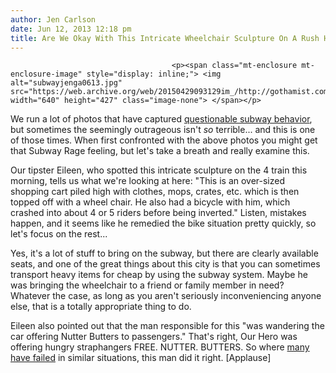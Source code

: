 ```yaml
---
author: Jen Carlson
date: Jun 12, 2013 12:18 pm
title: Are We Okay With This Intricate Wheelchair Sculpture On A Rush Hour Subway Train?
---
```


	
										<p><span class="mt-enclosure mt-enclosure-image" style="display: inline;"> <img alt="subwayjenga0613.jpg" src="https://web.archive.org/web/20150429093129im_/http://gothamist.com/attachments/arts_jen/subwayjenga0613.jpg" width="640" height="427" class="image-none"> </span></p>

<p>We run a lot of photos that have captured <a href="https://web.archive.org/web/20150429093129/http://gothamist.com/tags/subwayetiquette">questionable subway behavior</a>, but sometimes the seemingly outrageous isn&apos;t <em>so</em> terrible... and this is one of those times. When first confronted with the above photos you might get that Subway Rage feeling, but let&apos;s take a breath and really examine this. </p>

<p>Our tipster Eileen, who spotted this intricate sculpture on the 4 train this morning, tells us what we&apos;re looking at here: &quot;This is an over-sized shopping cart piled high with clothes, mops, crates, etc. which is then topped off with a wheel chair. He also had a bicycle with him, which crashed into about 4 or 5 riders before being inverted.&quot; Listen, mistakes happen, and it seems like he remedied the bike situation pretty quickly, so let&apos;s focus on the rest...</p>

<p>Yes, it&apos;s a lot of stuff to bring on the subway, but there are clearly available seats, and one of the great things about this city is that you can sometimes transport heavy items for cheap by using the subway system. Maybe he was bringing the wheelchair to a friend or family member in need? Whatever the case, as long as you aren&apos;t seriously inconveniencing anyone else, that is a totally appropriate thing to do.</p>

<p>Eileen also pointed out that the man responsible for this &quot;was wandering the car offering Nutter Butters to passengers.&quot; That&apos;s right, Our Hero was offering hungry straphangers FREE. NUTTER. BUTTERS. So where <a href="https://web.archive.org/web/20150429093129/http://gothamist.com/tags/subwayetiquette">many have failed</a> in similar situations, this man did it right. [Applause]</p>					
										
									
				